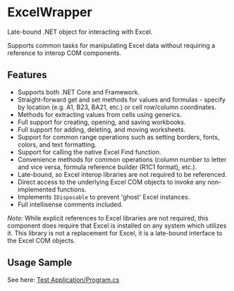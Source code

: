 # ExcelWrapper
Late-bound .NET object for interacting with Excel.

Supports common tasks for manipulating Excel data without requiring a reference to interop COM components.

## Features
- Supports both .NET Core and Framework.
- Straight-forward get and set methods for values and formulas - specify by location (e.g. A1, B23, BA21, etc.) or cell row/column coordinates.
- Methods for extracting values from cells using generics.
- Full support for creating, opening, and saving workbooks.
- Full support for adding, deleting, and moving worksheets.
- Support for common range operations such as setting borders, fonts, colors, and text formatting.
- Support for calling the native Excel Find function.
- Convenience methods for common operations (column number to letter and vice versa, formula reference builder (R1C1 format), etc.).
- Late-bound, so Excel interop libraries are not required to be referenced.
- Direct access to the underlying Excel COM objects to invoke any non-implemented functions.
- Implements `IDisposable` to prevent 'ghost' Excel instances.
- Full intellisense comments included.

_Note:_ While explicit references to Excel libraries are not required, this component does require that Excel is installed on any system which utilizes it. This library is not a replacement for Excel, it is a late-bound interface to the Excel COM objects.

## Usage Sample
See here: [Test Application/Program.cs](Test%20Application/Program.cs)
